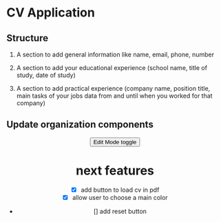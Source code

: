 # CV Application

## Structure

1. A section to add general information like name, email, phone, number

2. A section to add your educational experience (school name, title of study, date of study)

3. A section to add practical experience (company name, position title, main tasks of your jobs data from and until when you worked for that company)

<App>
  <Information state={generalInformation, educationalExperiences, PracticalExperiences}>
    <div>
      <GeneralInformation updateInComponent={state.generalInformation}/>
      <EducationalExperiences updateInComponent={state.educationalExperiences} />
      <PracticalExperiences updateInComponent={state.practicalExperiences} />
    </div>
    <Preview generalInformation={} educationalExperiences={} PracticalExperiences={} >
  </Information>
</App>

## Update organization components

<App>
  <Header />
  <Informations>
    <main>
      <div>
        <GeneralInformations editMode handleChangeGeneralInformations />
        <PracticalExperiences
          editMode
          handleChangePracticalExperience
          handleAddPracticalExperience
          practicalExperiencesList
          handleDeletePracticalExperience
        />
        <EducationalExperiences
          editMode
          handleChangeEducationalExperience
          educationalExperiencesList
          handleAddEducationalExperience
          handleDeleteEducationalExperience
        />
        <button>Edit Mode toggle</button>
      <div>
      <div>
        <Preview
          editMode
          generalInformations
          practicalExperience
          practicalExperiencesList
          educationalExperience
          educationalExperiencesList
        />
      </div>
    </main>
  </Informations>
  <Footer />
  <GlobalStyle />
</App>

# next features

- [x] add button to load cv in pdf
- [x] allow user to choose a main color
- [] add reset button
